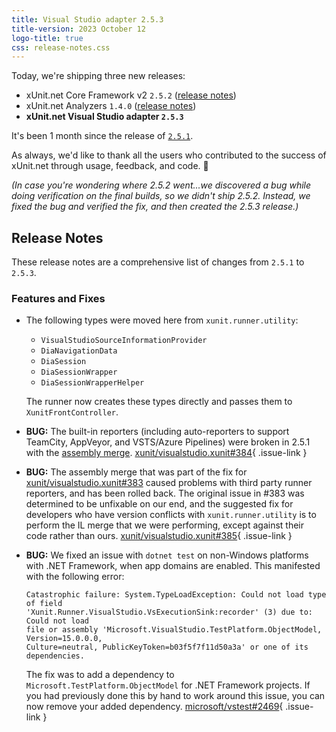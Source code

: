 ```yaml
---
title: Visual Studio adapter 2.5.3
title-version: 2023 October 12
logo-title: true
css: release-notes.css
---
```


Today, we're shipping three new releases:

* xUnit.net Core Framework v2 `2.5.2` ([release notes](/releases/v2/2.5.2))
* xUnit.net Analyzers `1.4.0` ([release notes](/releases/analyzers/1.4.0))
* **xUnit.net Visual Studio adapter `2.5.3`**

It's been 1 month since the release of [`2.5.1`](/releases/visualstudio/2.5.1).

As always, we'd like to thank all the users who contributed to the success of xUnit.net through usage, feedback, and code. 🎉

_(In case you're wondering where 2.5.2 went...we discovered a bug while doing verification on the final builds, so we didn't ship 2.5.2. Instead, we fixed the bug and verified the fix, and then created the 2.5.3 release.)_

## Release Notes

These release notes are a comprehensive list of changes from `2.5.1` to `2.5.3`.

### Features and Fixes

* The following types were moved here from `xunit.runner.utility`:

  * `VisualStudioSourceInformationProvider`
  * `DiaNavigationData`
  * `DiaSession`
  * `DiaSessionWrapper`
  * `DiaSessionWrapperHelper`

  The runner now creates these types directly and passes them to `XunitFrontController`.

* **BUG:** The built-in reporters (including auto-reporters to support TeamCity, AppVeyor, and VSTS/Azure Pipelines) were broken in 2.5.1 with the [assembly merge](https://github.com/xunit/visualstudio.xunit/issues/383). [xunit/visualstudio.xunit#384](https://github.com/xunit/visualstudio.xunit/issues/384){ .issue-link }

* **BUG:** The assembly merge that was part of the fix for [xunit/visualstudio.xunit#383](https://github.com/xunit/visualstudio.xunit/issues/383) caused problems with third party runner reporters, and has been rolled back. The original issue in #383 was determined to be unfixable on our end, and the suggested fix for developers who have version conflicts with `xunit.runner.utility` is to perform the IL merge that we were performing, except against their code rather than ours. [xunit/visualstudio.xunit#385](https://github.com/xunit/visualstudio.xunit/issues/385){ .issue-link }

* **BUG:** We fixed an issue with `dotnet test` on non-Windows platforms with .NET Framework, when app domains are enabled. This manifested with the following error:

  ```text
  Catastrophic failure: System.TypeLoadException: Could not load type of field
  'Xunit.Runner.VisualStudio.VsExecutionSink:recorder' (3) due to: Could not load
  file or assembly 'Microsoft.VisualStudio.TestPlatform.ObjectModel, Version=15.0.0.0,
  Culture=neutral, PublicKeyToken=b03f5f7f11d50a3a' or one of its dependencies.
  ```

  The fix was to add a dependency to `Microsoft.TestPlatform.ObjectModel` for .NET Framework projects. If you had previously done this by hand to work around this issue, you can now remove your added dependency. [microsoft/vstest#2469](https://github.com/microsoft/vstest/issues/2469){ .issue-link }
